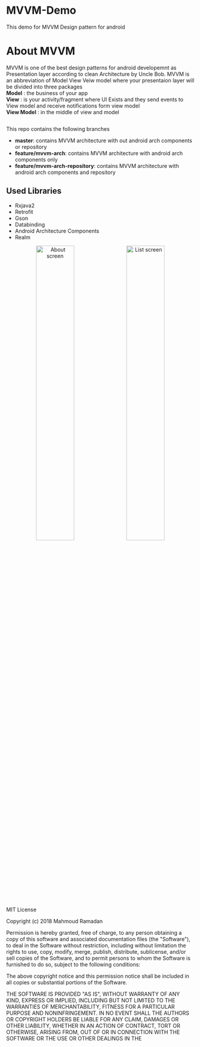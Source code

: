 # MVVM-Demo
This demo for MVVM Design pattern for android
<h1>About MVVM</h1>
<p>
MVVM is one of the best design patterns for android developemnt as Presentation layer according to clean Architecture by Uncle Bob.
MVVM is an abbreviation of Model View Veiw model where your presentaion layer will be divided into three packages 
<Br/> <b>Model</b> : the business of your app
<Br/> <b>View</b> : is your activity/fragment where UI Exists and they send events to View model and receive notifications form view model
<Br/> <b>View Model</b> : in the middle of view and model 

<div id="container">
    <img src="https://cdn-images-1.medium.com/max/1600/0*yly0KHFsJEPdxwUM.png" alt="" />
</div>
<p>This repo contains the following branches
  <ul>
    <li><b>master</b>: contains MVVM architecture with out android arch components or repository</li>
   <li><b>feature/mvvm-arch</b>: contains MVVM architecture with  android arch components only</li>
   <li><b>feature/mvvm-arch-repository</b>: contains MVVM architecture with android arch components and repository</li>
  </ul>
</p>

</p>
<h2> Used Libraries</h2>
<ul>
<li>Rxjava2</li>
<li>Retrofit</li>
<li>Gson</li>
<li>Databinding</li>
 <li>Android Architecture Components</li>
<li>Realm</li>
</ul>

<p>
<div align="center">
        <img width="45%" src="https://github.com/mrabelwahed/MVVM-Demo/blob/master/device-2018-02-12-215547.png" alt="About screen" title="About screen"</img>
        <img height="0" width="8px">
        <img width="45%" src="https://github.com/mrabelwahed/MVVM-Demo/blob/master/device-2018-02-12-215633.png" alt="List screen" title="List screen"></img>
</div>
</p>

MIT License

Copyright (c) 2018 Mahmoud Ramadan

Permission is hereby granted, free of charge, to any person obtaining a copy
of this software and associated documentation files (the "Software"), to deal
in the Software without restriction, including without limitation the rights
to use, copy, modify, merge, publish, distribute, sublicense, and/or sell
copies of the Software, and to permit persons to whom the Software is
furnished to do so, subject to the following conditions:

The above copyright notice and this permission notice shall be included in all
copies or substantial portions of the Software.

THE SOFTWARE IS PROVIDED "AS IS", WITHOUT WARRANTY OF ANY KIND, EXPRESS OR
IMPLIED, INCLUDING BUT NOT LIMITED TO THE WARRANTIES OF MERCHANTABILITY,
FITNESS FOR A PARTICULAR PURPOSE AND NONINFRINGEMENT. IN NO EVENT SHALL THE
AUTHORS OR COPYRIGHT HOLDERS BE LIABLE FOR ANY CLAIM, DAMAGES OR OTHER
LIABILITY, WHETHER IN AN ACTION OF CONTRACT, TORT OR OTHERWISE, ARISING FROM,
OUT OF OR IN CONNECTION WITH THE SOFTWARE OR THE USE OR OTHER DEALINGS IN THE
